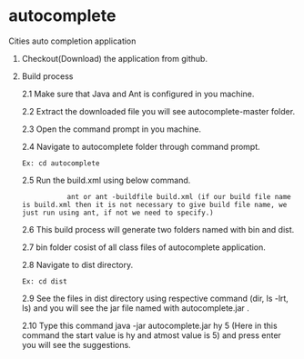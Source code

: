 # autocomplete

Cities auto completion application

1.	Checkout(Download) the application from github.

2.	Build process

	2.1	Make sure that Java and Ant is configured in you machine.
        
	2.2	Extract the downloaded file you will see autocomplete-master folder.
        
	2.3	Open the command prompt in you machine.
        
	2.4	Navigate to autocomplete folder through command prompt.
        
		Ex: cd autocomplete
                
	2.5 Run the build.xml using below command.
        
			       ant or ant -buildfile build.xml (if our build file name is build.xml then it is not necessary to give build file name, we just run using ant, if not we need to specify.)
                               
	2.6 This build process will generate two folders named with bin and dist.
        
	2.7 bin folder cosist of all class files of autocomplete application.
        
	2.8 Navigate to dist directory.
        
		Ex: cd dist
                
	2.9 See the files in dist directory using respective command (dir, ls -lrt, ls) and you will see the jar file named with autocomplete.jar .
        
	2.10 Type this command java -jar autocomplete.jar hy 5 (Here in this command the start value is hy and atmost value is 5) and press enter you will see the suggestions.
        

      
        
